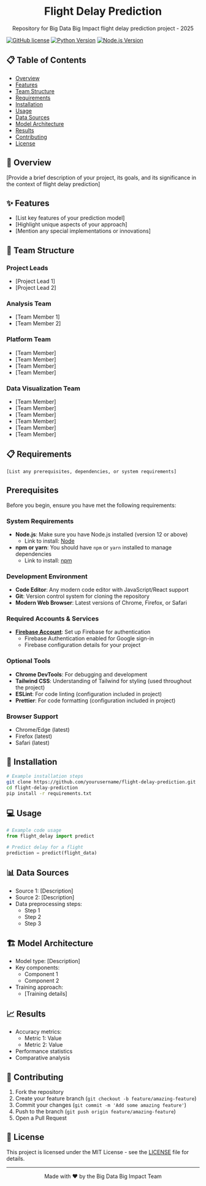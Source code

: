<p align="center">
  <h1 align="center">Flight Delay Prediction</h1>
  <p align="center">Repository for Big Data Big Impact flight delay prediction project - 2025</p>
</p>

[![GitHub license](https://img.shields.io/badge/license-MIT-blue.svg)](LICENSE)
[![Python Version](https://img.shields.io/badge/python-3.8%2B-blue)](https://www.python.org/downloads/)
[![Node.js Version](https://img.shields.io/badge/node-%3E%3D12.0.0-brightgreen)](https://nodejs.org/en/)

## 📋 Table of Contents
* [Overview](#overview)
* [Features](#features)
* [Team Structure](#team-structure)
* [Requirements](#requirements)
* [Installation](#installation)
* [Usage](#usage)
* [Data Sources](#data-sources)
* [Model Architecture](#model-architecture)
* [Results](#results)
* [Contributing](#contributing)
* [License](#license)

## 🎯 Overview
[Provide a brief description of your project, its goals, and its significance in the context of flight delay prediction]

## ✨ Features
* [List key features of your prediction model]
* [Highlight unique aspects of your approach]
* [Mention any special implementations or innovations]

## 👥 Team Structure

### Project Leads
* [Project Lead 1]
* [Project Lead 2]

### Analysis Team
* [Team Member 1]
* [Team Member 2]

### Platform Team
* [Team Member]
* [Team Member]
* [Team Member]
* [Team Member]
### Data Visualization Team
* [Team Member]
 * [Team Member]
 * [Team Member]
 * [Team Member]
 * [Team Member]
 * [Team Member]



## 📋 Requirements
```
[List any prerequisites, dependencies, or system requirements]
```
## Prerequisites

Before you begin, ensure you have met the following requirements:

### System Requirements
- **Node.js**: Make sure you have Node.js installed (version 12 or above)
	- Link to install: [Node](https://nodejs.org/en)
- **npm or yarn**: You should have `npm` or `yarn` installed to manage dependencies
	- Link to install: [npm](https://docs.npmjs.com/downloading-and-installing-node-js-and-npm)

### Development Environment
- **Code Editor**: Any modern code editor with JavaScript/React support
- **Git**: Version control system for cloning the repository
- **Modern Web Browser**: Latest versions of Chrome, Firefox, or Safari

### Required Accounts & Services
- [**Firebase Account**](https://firebase.google.com/?gclsrc=aw.ds&gad_source=1&gbraid=0AAAAADpUDOi-Mq27IwDG5VsEaW7-LhTEQ&gclid=CjwKCAiA5eC9BhAuEiwA3CKwQlp474dPqiNRIQEhwhh4h9wrdofnKdT3ZnphM1Q3y3EgfrfhwTMbNRoCrL4QAvD_BwE): Set up Firebase for authentication
  - Firebase Authentication enabled for Google sign-in
  - Firebase configuration details for your project

### Optional Tools
- **Chrome DevTools**: For debugging and development
- **Tailwind CSS**: Understanding of Tailwind for styling (used throughout the project)
- **ESLint**: For code linting (configuration included in project)
- **Prettier**: For code formatting (configuration included in project)

### Browser Support
- Chrome/Edge (latest)
- Firefox (latest)
- Safari (latest)

## 🚀 Installation
```bash
# Example installation steps
git clone https://github.com/yourusername/flight-delay-prediction.git
cd flight-delay-prediction
pip install -r requirements.txt
```

## 💻 Usage
```python
# Example code usage
from flight_delay import predict

# Predict delay for a flight
prediction = predict(flight_data)
```

## 📊 Data Sources
* Source 1: [Description]
* Source 2: [Description]
* Data preprocessing steps:
  * Step 1
  * Step 2
  * Step 3

## 🏗️ Model Architecture
* Model type: [Description]
* Key components:
  * Component 1
  * Component 2
* Training approach:
  * [Training details]

## 📈 Results
* Accuracy metrics:
  * Metric 1: Value
  * Metric 2: Value
* Performance statistics
* Comparative analysis

## 🤝 Contributing
1. Fork the repository
2. Create your feature branch (`git checkout -b feature/amazing-feature`)
3. Commit your changes (`git commit -m 'Add some amazing feature'`)
4. Push to the branch (`git push origin feature/amazing-feature`)
5. Open a Pull Request

## 📄 License
This project is licensed under the MIT License - see the [LICENSE](LICENSE) file for details.

---
<p align="center">Made with ❤️ by the Big Data Big Impact Team</p>



